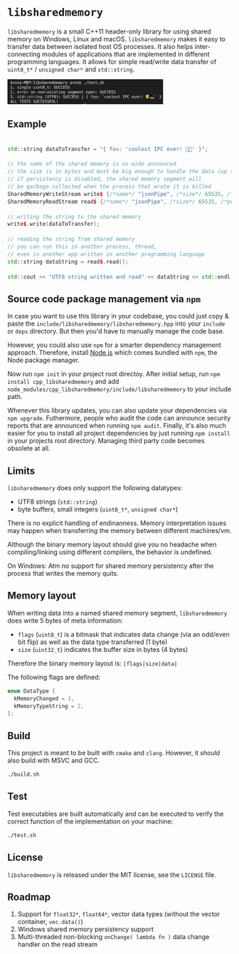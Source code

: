 # `libsharedmemory`

`libsharedmemory` is a small C++11 header-only library for using shared memory on Windows, Linux and macOS. `libsharedmemory` makes it easy to transfer data between isolated host OS processes. It also helps inter-connecting modules of applications that are implemented in different programming languages. It allows for simple read/write data transfer of `uint8_t*` / `unsigned char*` and `std::string`.

<img src="screenshot.png" width="350px" />

## Example

```cpp

std::string dataToTransfer = "{ foo: 'coolest IPC ever! 🧑‍💻' }";

// the name of the shared memory is os-wide announced
// the size is in bytes and must be big enough to handle the data (up to 4GiB)
// if persistency is disabled, the shared memory segment will
// be garbage collected when the process that wrote it is killed
SharedMemoryWriteStream write$ {/*name*/ "jsonPipe", /*size*/ 65535, /*persistent*/ true};
SharedMemoryReadStream read$ {/*name*/ "jsonPipe", /*size*/ 65535, /*persistent*/ true};

// writing the string to the shared memory
write$.write(dataToTransfer);

// reading the string from shared memory
// you can run this in another process, thread,
// even in another app written in another programming language
std::string dataString = read$.read();

std::cout << "UTF8 string written and read" << dataString << std::endl;
```

## Source code package management via `npm`

In case you want to use this library in your codebase,
you could just copy & paste the `include/libsharedmemory/libsharedmemory.hpp` into your `include` or `deps` directory. But then you'd have to manually manage the code base.

However, you could also use `npm` for a smarter dependency management approach.
Therefore, install [Node.js](https://www.nodejs.org) which comes bundled with `npm`, the Node package manager.

Now run `npm init` in your project root directoy.
After initial setup, run `npm install cpp_libsharedmemory` and add `node_modules/cpp_libsharedmemory/include/libsharedmemory` to your include path.

Whenever this library updates, you can also update your dependencies via
`npm upgrade`. Futhermore, people who audit the code can announce security 
reports that are announced when running `npm audit`. Finally, it's also much
easier for you to install all project dependencies by just running `npm install`
in your projects root directory. Managing third party code becomes obsolete at all. 

## Limits

`libsharedmemory` does only support the following datatypes:
- UTF8 strings (`std::string`)
- byte buffers, small integers (`uint8_t*`, `unsigned char*`)

There is no explicit handling of endinanness. Memory interpretation 
issues may happen when transferring the memory between different machines/vm.

Although the binary memory layout should give you no headache
when compiling/linking using different compilers, 
the behavior is undefined.

On Windows: Atm no support for shared memory persistency after the process 
that writes the memory quits.

## Memory layout

When writing data into a named shared memory segment, `libsharedmemory`
does write 5 bytes of meta information:

- `flags` (`uint8_t`) is a bitmask that indicates data change (via an odd/even bit flip) as well as the data type transferred (1 byte)
- `size` (`uint32_t`) indicates the buffer size in bytes (4 bytes)

Therefore the binary memory layout is:
`|flags|size|data|`

The following flags are defined:
```c
enum DataType {
  kMemoryChanged = 1,
  kMemoryTypeString = 2,
};
```

## Build

This project is meant to be built with `cmake` and `clang`.
However, it _should_ also build with MSVC and GCC.

```sh
./build.sh
```

## Test

Test executables are built automatically and can be executed
to verify the correct function of the implementation on your machine:

```sh
./test.sh
```

## License

`libsharedmemory` is released under the MIT license, see the `LICENSE` file.

## Roadmap

1) Support for `float32*`, `float64*`, vector data types (without the vector container, `vec.data()`)
2) Windows shared memory persistency support
3) Multi-threaded non-blocking `onChange( lambda fn )` data change handler on the read stream
